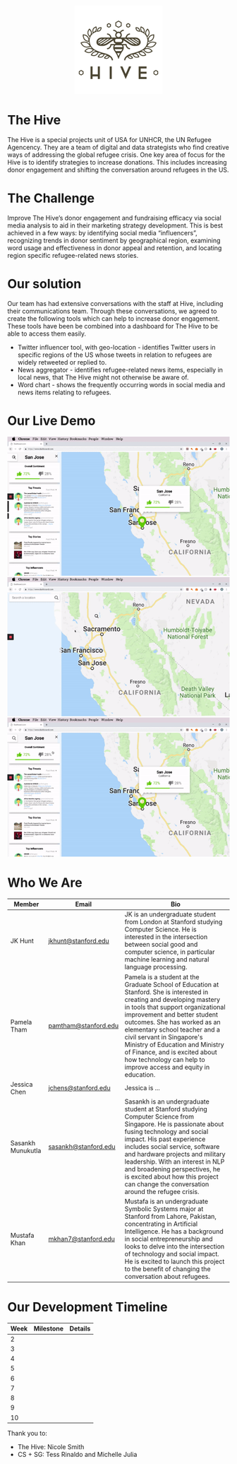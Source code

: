 <p align="center">
  <img src="https://github.com/cs52-2019/theHive/blob/master/Hive_PrimaryOneColor_redo.png" alt="The Hive"/>
</p>

# The Hive
The Hive is a special projects unit of USA for UNHCR, the UN Refugee Agencency. They are a team of digital and data strategists who find creative ways of addressing the global refugee crisis. One key area of focus for the Hive is to identify strategies to increase donations. This includes increasing donor engagement and shifting the conversation around refugees in the US.

# The Challenge
Improve The Hive’s donor engagement and fundraising efficacy via social media analysis to aid in their marketing strategy development. This is best achieved in a few ways: by identifying social media “influencers”, recognizing trends in donor sentiment by geographical region, examining word usage and effectiveness in donor appeal and retention, and locating region specific refugee-related news stories.

# Our solution
Our team has had extensive conversations with the staff at Hive, including their communications team. Through these conversations, we agreed to create the following tools which can help to increase donor engagement. These tools have been be combined into a dashboard for The Hive to be able to access them easily.
* Twitter influencer tool, with geo-location - identifies Twitter users in specific regions of the US whose tweets in relation to refugees are widely retweeted or replied to.
* News aggregator - identifies refugee-related news items, especially in local news, that The Hive might not otherwise be aware of.
* Word chart - shows the frequently occurring words in social media and news items relating to refugees.

# Our Live Demo

![](compare.gif)
![](search.gif)
![](sentimentdetail.gif)


# Who We Are
Member | Email | Bio
--- | --- | ---
JK Hunt | jkhunt@stanford.edu | JK is an undergraduate student from London at Stanford studying Computer Science. He is interested in the intersection between social good and computer science, in particular machine learning and natural language processing.
Pamela Tham | pamtham@stanford.edu | Pamela is a student at the Graduate School of Education at Stanford. She is interested in creating and developing mastery in tools that support organizational improvement and better student outcomes. She has worked as an elementary school teacher and a civil servant in Singapore's Ministry of Education and Ministry of Finance, and is excited about how technology can help to improve access and equity in education.  
Jessica Chen | jchens@stanford.edu | Jessica is ...
Sasankh Munukutla | sasankh@stanford.edu | Sasankh is an undergraduate student at Stanford studying Computer Science from Singapore. He is passionate about fusing technology and social impact. His past experience includes social service, software and hardware projects and military leadership. With an interest in NLP and broadening perspectives, he is excited about how this project can change the conversation around the refugee crisis.
Mustafa Khan | mkhan7@stanford.edu | Mustafa is an undergraduate Symbolic Systems major at Stanford from Lahore, Pakistan, concentrating in Artificial Intelligence. He has a background in social entrepreneurship and looks to delve into the intersection of technology and social impact. He is excited to launch this project to the benefit of changing the conversation about refugees.

# Our Development Timeline
Week | Milestone | Details
--- | --- | ---
2 | |
3 | |
4 | |
5 | |
6 | |
7 | |
8 | |
9 | |
10 | |




Thank you to:
* The Hive: Nicole Smith
* CS + SG: Tess Rinaldo and Michelle Julia
